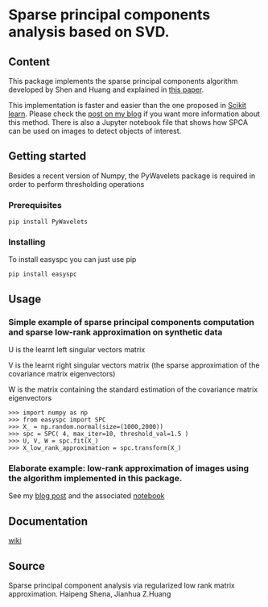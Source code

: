 # Sparse principal components analysis based on SVD.
## Content
This package implements the sparse principal components algorithm developed by Shen and Huang and explained in [this paper]( http://www.sciencedirect.com/science/article/pii/S0047259X07000887).

This implementation is faster and easier than the one proposed in [Scikit learn](http://scikit-learn.org/stable/modules/generated/sklearn.decomposition.SparsePCA.html#sklearn.decomposition.SparsePCA). Please check the [post on my blog](https://smartparrot.wordpress.com/2017/09/30/spca/) if you want more information about this method. There is also a Jupyter notebook file that shows how SPCA can be used on images to detect objects of interest.

## Getting started
Besides a recent version of Numpy, the PyWavelets package is required in order to perform thresholding operations
### Prerequisites
```
pip install PyWavelets
```

### Installing

To install easyspc you can just use pip

```
pip install easyspc
```
## Usage


### Simple example of sparse principal components computation and sparse low-rank approximation on synthetic data
U is the learnt left singular vectors matrix 

V is the learnt right singular vectors matrix (the sparse approximation of the covariance matrix eigenvectors)

W is the matrix containing the standard estimation of the covariance matrix eigenvectors

```
>>> import numpy as np
>>> from easyspc import SPC
>>> X_ = np.random.normal(size=(1000,2000))
>>> spc = SPC( 4, max_iter=10, threshold_val=1.5 )
>>> U, V, W = spc.fit(X_)
>>> X_low_rank_approximation = spc.transform(X_)
```
### Elaborate example: low-rank approximation of images using the algorithm implemented in this package.

See my [blog post](https://smartparrot.wordpress.com/2017/09/30/spca/) and the associated [notebook](https://github.com/aboyker/easyspc/blob/master/examples/spc-notebook.ipynb)

## Documentation

[wiki](https://github.com/aboyker/easyspc/wiki)

## Source
Sparse principal component analysis via regularized low rank matrix approximation. Haipeng Shena, Jianhua Z.Huang

